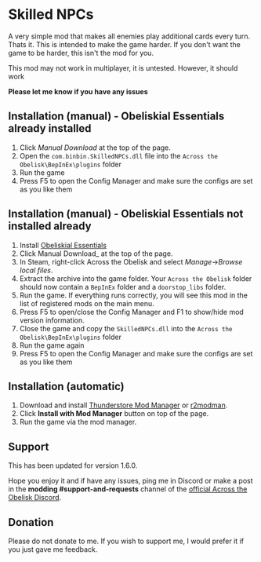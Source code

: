 # Skilled NPCs

A very simple mod that makes all enemies play additional cards every turn. Thats it. This is intended to make the game harder. If you don't want the game to be harder, this isn't the mod for you.

This mod may not work in multiplayer, it is untested. However, it should work

**Please let me know if you have any issues**

## Installation (manual) - Obeliskial Essentials already installed

1. Click _Manual Download_ at the top of the page.
2. Open the `com.binbin.SkilledNPCs.dll` file into the `Across the Obelisk\BepInEx\plugins` folder
3. Run the game
4. Press F5 to open the Config Manager and make sure the configs are set as you like them

## Installation (manual) - Obeliskial Essentials not installed already

1. Install [Obeliskial Essentials](https://across-the-obelisk.thunderstore.io/package/meds/Obeliskial_Essentials/)
2. Click Manual Download\_ at the top of the page.
3. In Steam, right-click Across the Obelisk and select _Manage_->_Browse local files_.
4. Extract the archive into the game folder. Your `Across the Obelisk` folder should now contain a `BepInEx` folder and a `doorstop_libs` folder.
5. Run the game. If everything runs correctly, you will see this mod in the list of registered mods on the main menu.
6. Press F5 to open/close the Config Manager and F1 to show/hide mod version information.
7. Close the game and copy the `SkilledNPCs.dll` into the `Across the Obelisk\BepInEx\plugins` folder
8. Run the game again
9. Press F5 to open the Config Manager and make sure the configs are set as you like them

## Installation (automatic)

1. Download and install [Thunderstore Mod Manager](https://www.overwolf.com/app/Thunderstore-Thunderstore_Mod_Manager) or [r2modman](https://across-the-obelisk.thunderstore.io/package/ebkr/r2modman/).
2. Click **Install with Mod Manager** button on top of the page.
3. Run the game via the mod manager.

## Support

This has been updated for version 1.6.0.

Hope you enjoy it and if have any issues, ping me in Discord or make a post in the **modding #support-and-requests** channel of the [official Across the Obelisk Discord](https://discord.gg/across-the-obelisk-679706811108163701).

## Donation

Please do not donate to me. If you wish to support me, I would prefer it if you just gave me feedback.
